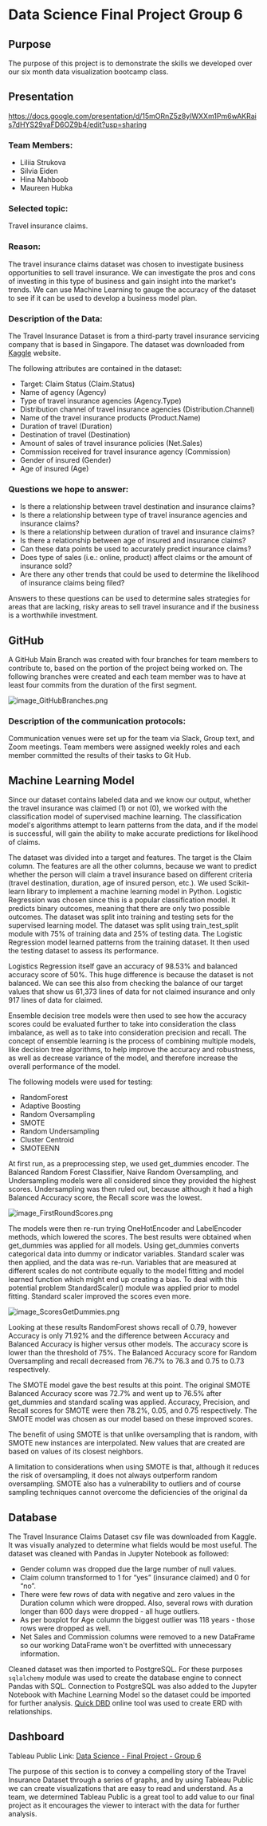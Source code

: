 # Data Science Final Project Group 6

## Purpose
The purpose of this project is to demonstrate the skills we developed over our six month data visualization bootcamp class.

## Presentation

https://docs.google.com/presentation/d/15mORnZ5z8yIWXXm1Pm6wAKRais7dHYS29vaFD6OZ9b4/edit?usp=sharing

### Team Members:
- Liliia Strukova
- Silvia Eiden
- Hina Mahboob
- Maureen Hubka

### Selected topic: 
Travel insurance claims. 
 
### Reason: 
The travel insurance claims dataset was chosen to investigate business opportunities to sell travel insurance. We can investigate the pros and cons of investing in this type of business and gain insight into the market's trends.  We can use Machine Learning to gauge the accuracy of the dataset to see if it can be used to develop a business model plan. 

### Description of the Data:

The Travel Insurance Dataset is from a third-party travel insurance servicing company that is based in Singapore. The dataset was downloaded from [Kaggle](https://www.kaggle.com/datasets/mhdzahier/travel-insurance) website.

The following attributes are contained in the dataset:
- Target: Claim Status (Claim.Status)
- Name of agency (Agency)
- Type of travel insurance agencies (Agency.Type)
- Distribution channel of travel insurance agencies (Distribution.Channel)
- Name of the travel insurance products (Product.Name)
- Duration of travel (Duration)
- Destination of travel (Destination)
- Amount of sales of travel insurance policies (Net.Sales)
- Commission received for travel insurance agency (Commission)
- Gender of insured (Gender)
- Age of insured (Age)

### Questions we hope to answer:

- Is there a relationship between travel destination and insurance claims?
- Is there a relationship between type of travel insurance agencies and insurance claims?
- Is there a relationship between duration of travel and insurance claims?
- Is there a relationship between age of insured and insurance claims?
- Can these data points be used to accurately predict insurance claims?
- Does type of sales (i.e.: online, product) affect claims or the amount of insurance sold?
- Are there any other trends that could be used to determine the likelihood of insurance claims being filed?

Answers to these questions can be used to determine sales strategies for areas that are lacking, risky areas to sell travel insurance and if the business is a worthwhile investment. 


## GitHub

A GitHub Main Branch was created with four branches for team members to contribute to, based on the portion of the project being worked on.  The following branches were created and each team member was to have at least four commits from the duration of the first segment.

![image_GitHubBranches.png](GitHubBranches.png)


### Description of the communication protocols:

Communication venues were set up for the team via Slack, Group text, and Zoom meetings. Team members were assigned weekly roles and each member committed the results of their tasks to Git Hub.

## Machine Learning Model

Since our dataset contains labeled data and we know our output, whether the travel insurance was claimed (1) or not (0), we worked with the classification model of supervised machine learning. The classification model's algorithms attempt to learn patterns from the data, and if the model is successful, will gain the ability to make accurate predictions for likelihood of claims.

The dataset was divided into a target and features. The target is the Claim column. The features are all the other columns, because we want to predict whether the person will claim a travel insurance based on different criteria (travel destination, duration, age of insured person, etc.).
We used Scikit-learn library to implement a machine learning model in Python. Logistic Regression was chosen since this is a popular classification model. It predicts binary outcomes, meaning that there are only two possible outcomes. The dataset was split into training and testing sets for the supervised learning model. The dataset was split using train_test_split module with 75% of training data and 25% of testing data. The Logistic Regression model learned patterns from the training dataset. It then used the testing dataset to assess its performance.

Logistics Regression itself gave an accuracy of 98.53% and balanced accuracy score of 50%. This huge difference is because the dataset is not balanced. We can see this also from checking the balance of our target values that show us 61,373 lines of data for not claimed insurance and only 917 lines of data for claimed.

Ensemble decision tree models were then used to see how the accuracy scores could be evaluated further to take into consideration the class imbalance, as well as to take into consideration precision and recall. The concept of ensemble learning is the process of combining multiple models, like decision tree algorithms, to help improve the accuracy and robustness, as well as decrease variance of the model, and therefore increase the overall performance of the model.

The following models were used for testing:
- RandomForest
- Adaptive Boosting
- Random Oversampling
- SMOTE
- Random Undersampling
- Cluster Centroid
- SMOTEENN

At first run, as a preprocessing step, we used  get_dummies encoder.  The Balanced Random Forest Classifier, Naive Random Oversampling, and Undersampling models were all considered since they provided the highest scores. Undersampling was then ruled out, because although it had a high Balanced Accuracy score, the Recall score was the lowest. 

![image_FirstRoundScores.png](FirstRoundScores.png)


The models were then re-run trying OneHotEncoder and LabelEncoder methods, which lowered the scores. The best results were obtained  when get_dummies was applied for all models. Using get_dummies converts categorical data into dummy or indicator variables.  Standard scaler was then applied, and the data was re-run. Variables that are measured at different scales do not contribute equally to the model fitting and model learned function which might end up creating a bias. To deal with this potential problem StandardScaler() module was applied prior to model fitting. Standard scaler improved the scores even more.

![image_ScoresGetDummies.png](ScoresGetDummies.png)

Looking at these results RandomForest shows recall of 0.79, however Accuracy is only 71.92% and the difference between Accuracy and Balanced Accuracy is higher versus other models. The accuracy score is lower than the threshold of 75%.  The Balanced Accuracy score for Random Oversampling  and recall decreased from 76.7% to 76.3 and 0.75 to 0.73 respectively. 

The SMOTE model gave the best results at this point. The original SMOTE Balanced Accuracy score was 72.7% and went up to 76.5% after get_dummies and standard scaling was applied.  Accuracy, Precision, and Recall scores for SMOTE were then 78.2%, 0.05, and 0.75 respectively.  The SMOTE model was chosen as our model based on these improved scores.

The benefit of using SMOTE is that unlike oversampling that is random, with SMOTE new instances are interpolated.  New values that are created are based on values of its closest neighbors. 

A limitation to considerations when using SMOTE is that, although it reduces the risk of oversampling, it does not always outperform random oversampling. SMOTE also has a vulnerability to outliers and of course sampling techniques cannot overcome the deficiencies of the original da

## Database

The Travel Insurance Claims Dataset csv file was downloaded from Kaggle. It was visually analyzed to determine what fields would be most useful. The dataset was cleaned with Pandas in Jupyter Notebook as followed:

- Gender column was dropped due the large number of null values.
- Claim column transformed to 1 for “yes” (insurance claimed) and 0 for “no”.
- There were few rows of data with negative and zero values in the Duration column which were dropped. Also, several rows with duration longer than 600 days were dropped - all huge outliers. 
- As per boxplot for Age column the biggest outlier was 118 years - those rows were dropped as well.
- Net Sales and Commission columns were removed to a new DataFrame so our working DataFrame won't be overfitted with unnecessary information.

Cleaned dataset was then imported to PostgreSQL. For these purposes `sqlalchemy` module was used to create the database engine to connect Pandas with SQL. Connection to PostgreSQL was also added to the Jupyter Notebook with Machine Learning Model so the dataset could be imported for further analysis. [Quick DBD](https://www.quickdatabasediagrams.com/) online tool was used to create ERD with relationships.


## Dashboard

Tableau Public Link: [Data Science - Final Project - Group 6]( https://public.tableau.com/views/DataScience-FinalProject-Group6/Story1?:language=en-US&publish=yes&:display_count=n&:origin=viz_share_link)

The purpose of this section is to convey a compelling story of the Travel Insurance Dataset through a series of graphs, and by using Tableau Public we can create visualizations that are easy to read and understand. As a team, we determined Tableau Public is a great tool to add value to our final project as it encourages the viewer to interact with the data for further analysis.




